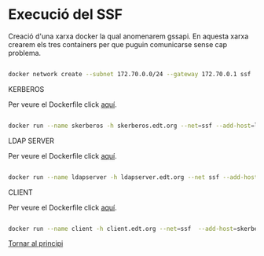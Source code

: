# Execució del SSF

Creació d'una xarxa docker la qual anomenarem gssapi. En aquesta xarxa crearem els tres containers per que
puguin comunicarse sense cap problema.


```bash

docker network create --subnet 172.70.0.0/24 --gateway 172.70.0.1 ssf

```

KERBEROS

Per veure el Dockerfile click [aquí](https://github.com/isx26067826/project/blob/master/sources/ssf/kerberos/Dockerfile).


```bash

docker run --name skerberos -h skerberos.edt.org --net=ssf --add-host=ldapserver.edt.org:172.70.0.3 --ip 172.70.0.2 -d kerberos 

```

LDAP SERVER

Per veure el Dockerfile click [aquí](https://github.com/isx26067826/project/blob/master/sources/sff/ldapserver/Dockerfile).


```bash

docker run --name ldapserver -h ldapserver.edt.org --net ssf --add-host=skerberos.edt.org:172.70.0.2 --ip 172.70.0.3 -it ldapserver 

```

CLIENT

Per veure el Dockerfile click [aquí](https://github.com/isx26067826/project/blob/master/sources/sff/client/Dockerfile).


```bash

docker run --name client -h client.edt.org --net=ssf  --add-host=skerberos.edt.org:172.70.0.2 --add-host=ldapserver.edt.org:172.70.0.3 --ip 172.70.0.4 -it client

```


[Tornar al principi](https://github.com/isx26067826/project/blob/master/README.md)
